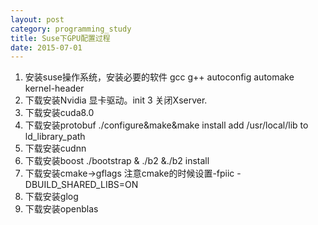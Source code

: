 ```yaml
---
layout: post
category: programming_study
title: Suse下GPU配置过程
date: 2015-07-01
---
```




1. 安装suse操作系统，安装必要的软件 gcc g++ autoconfig automake kernel-header
2. 下载安装Nvidia 显卡驱动。init 3 关闭Xserver.
3. 下载安装cuda8.0 
4. 下载安装protobuf ./configure&make&make install  add /usr/local/lib to  ld_library_path
5. 下载安装cudnn 
6. 下载安装boost ./bootstrap & ./b2 &./b2 install
7. 下载安装cmake->gflags 注意cmake的时候设置-fpiic  -DBUILD_SHARED_LIBS=ON
8. 下载安装glog
9. 下载安装openblas